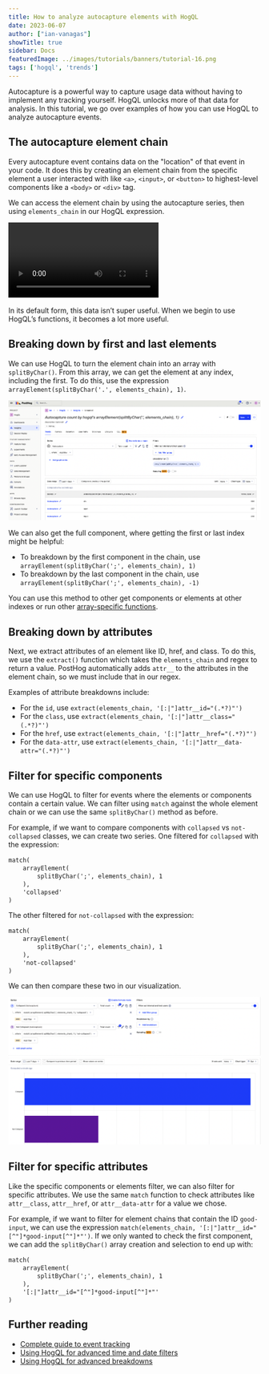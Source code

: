 ```yaml
---
title: How to analyze autocapture elements with HogQL
date: 2023-06-07
author: ["ian-vanagas"]
showTitle: true
sidebar: Docs
featuredImage: ../images/tutorials/banners/tutorial-16.png
tags: ['hogql', 'trends']
--- 
```


Autocapture is a powerful way to capture usage data without having to implement any tracking yourself. HogQL unlocks more of that data for analysis. In this tutorial, we go over examples of how you can use HogQL to analyze autocapture events.

## The autocapture element chain

Every autocapture event contains data on the "location" of that event in your code. It does this by creating an element chain from the specific element a user interacted with like `<a>`, `<input>`, or `<button>` to highest-level components like a `<body>` or `<div>` tag.

We can access the element chain by using the autocapture series, then using `elements_chain`  in our HogQL expression.

![Element chain](../images/tutorials/hogql-autocapture/element-chain.mp4)

In its default form, this data isn’t super useful. When we begin to use HogQL’s functions, it becomes a lot more useful.

## Breaking down by first and last elements

We can use HogQL to turn the element chain into an array with `splitByChar()`. From this array, we can get the element at any index, including the first. To do this, use the expression `arrayElement(splitByChar('.', elements_chain), 1)`.

![Broken down elements](../images/tutorials/hogql-autocapture/elements.png)

We can also get the full component, where getting the first or last index might be helpful:

- To breakdown by the first component in the chain, use `arrayElement(splitByChar(';', elements_chain), 1)`
- To breakdown by the last component in the chain, use `arrayElement(splitByChar(';', elements_chain), -1)`

You can use this method to other get components or elements at other indexes or run other [array-specific functions](/docs/product-analytics/hogql#arrays-and-strings-in-common).

## Breaking down by attributes

Next, we extract attributes of an element like ID, href, and class. To do this, we use the `extract()` function which takes the `elements_chain` and regex to return a value. PostHog automatically adds `attr__` to the attributes in the element chain, so we must include that in our regex. 

Examples of attribute breakdowns include:

- For the `id`, use `extract(elements_chain, '[:|"]attr__id="(.*?)"')`
- For the  `class`, use `extract(elements_chain, '[:|"]attr__class="(.*?)"')`
- For the `href`, use `extract(elements_chain, '[:|"]attr__href="(.*?)"')`
- For the `data-attr`, use `extract(elements_chain, '[:|"]attr__data-attr="(.*?)"')`

## Filter for specific components

We can use HogQL to filter for events where the elements or components contain a certain value. We can filter using `match` against the whole element chain or we can use the same `splitByChar()`  method as before. 

For example, if we want to compare components with `collapsed` vs `not-collapsed` classes, we can create two series. One filtered for `collapsed` with the expression:

```
match(
	arrayElement(
		splitByChar(';', elements_chain), 1
	),
	'collapsed'
)
```

The other filtered for `not-collapsed` with the expression:

```
match(
	arrayElement(
		splitByChar(';', elements_chain), 1
	),
	'not-collapsed'
)
```

We can then compare these two in our visualization.

![Compare](../images/tutorials/hogql-autocapture/compare.png)

## Filter for specific attributes

Like the specific components or elements filter, we can also filter for specific attributes. We use the same `match` function to check attributes like `attr__class`, `attr__href`, or `attr__data-attr` for a value we chose.

For example, if we want to filter for element chains that contain the ID `good-input`, we can use the expression `match(elements_chain, '[:|"]attr__id="[^"]*good-input[^"]*"')`. If we only wanted to check the first component, we can add the `splitByChar()` array creation and selection to end up with:

```
match(
	arrayElement(
		splitByChar(';', elements_chain), 1
	),
	'[:|"]attr__id="[^"]*good-input[^"]*"'
)
```

## Further reading

- [Complete guide to event tracking](/tutorials/event-tracking-guide)
- [Using HogQL for advanced time and date filters](/tutorials/hogql-date-time-filters)
- [Using HogQL for advanced breakdowns](/tutorials/hogql-breakdowns)